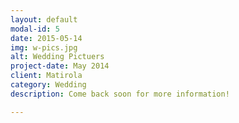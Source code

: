 ```yaml
---
layout: default
modal-id: 5
date: 2015-05-14
img: w-pics.jpg
alt: Wedding Pictuers
project-date: May 2014
client: Matirola
category: Wedding
description: Come back soon for more information!

---
```

